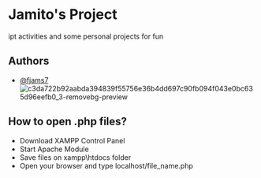 # Jamito's Project
ipt activities and some personal projects for fun
## Authors
- [@fjams7](https://github.com/fjams7)
![c3da722b92aabda394839f55756e36b4dd697c90fb094f043e0bc635d96eefb0_3-removebg-preview](https://user-images.githubusercontent.com/123623477/232381244-08cba62a-305e-4bdf-8d2b-23fea166b2ef.png)

## How to open .php files?
- Download XAMPP Control Panel
- Start Apache Module
- Save files on xampp\htdocs folder
- Open your browser and type localhost/file_name.php
